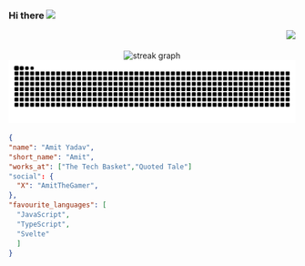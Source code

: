 
### Hi there <img src="https://media.giphy.com/media/hvRJCLFzcasrR4ia7z/giphy.gif" width="5%">

<div align="right">
  <img src="https://profile-counter.glitch.me/amitind/count.svg?"  />
</div>

<!--
<a href="https://github.com/ryo-ma/github-profile-trophy"><img src="https://github-profile-trophy.vercel.app/?username=amitind" alt="amitind" /></a> 
<img align="left" src="https://github-readme-stats.vercel.app/api?username=amitind&show_icons=true&locale=en" alt="amitind" />
<img align="left" src="https://github-readme-streak-stats.herokuapp.com/?user=amitind&theme=default" alt="amitind" />
<img align="right" src="https://github-readme-stats.vercel.app/api/top-langs?username=amitind&show_icons=true&locale=en&layout=compact" alt="amitind" />
-->

<br clear="both">
<div align="center">
  <img src="https://streak-stats.demolab.com?user=amitind&locale=en&mode=daily&theme=tokyonight&hide_border=true&border_radius=20" height="150" alt="streak graph"  />
</div>

<img src="https://raw.githubusercontent.com/amitind/amitind/output/snake.svg" alt="Snake animation" />

```json
{
"name": "Amit Yadav",
"short_name": "Amit",
"works_at": ["The Tech Basket","Quoted Tale"]
"social": {
  "X": "AmitTheGamer",
},
"favourite_languages": [
  "JavaScript",
  "TypeScript",
  "Svelte"
  ]
}
```
